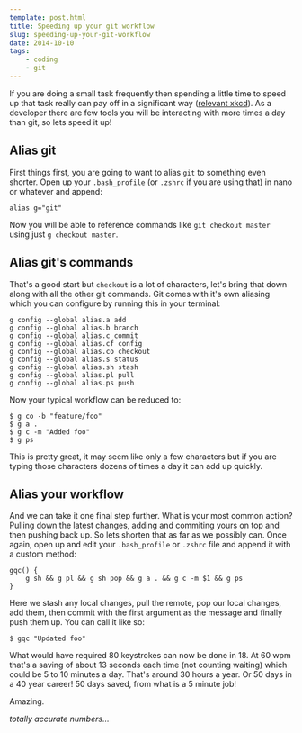 ```yaml
---
template: post.html
title: Speeding up your git workflow
slug: speeding-up-your-git-workflow
date: 2014-10-10
tags:
    - coding
    - git
---
```


If you are doing a small task frequently then spending a little time to speed up that task really can pay off in a significant way ([relevant xkcd](https://xkcd.com/1205/)). As a developer there are few tools you will be interacting with more times a day than git, so lets speed it up!

## Alias git

First things first, you are going to want to alias `git` to something even shorter. Open up your `.bash_profile` (or `.zshrc` if you are using that) in nano or whatever and append:

```
alias g="git"
```

Now you will be able to reference commands like `git checkout master` using just `g checkout master`.


## Alias git's commands

That's a good start but `checkout` is a lot of characters, let's bring that down along with all the other git commands. Git comes with it's own aliasing which you can configure by running this in your terminal:

```
g config --global alias.a add
g config --global alias.b branch
g config --global alias.c commit
g config --global alias.cf config
g config --global alias.co checkout
g config --global alias.s status
g config --global alias.sh stash
g config --global alias.pl pull
g config --global alias.ps push
```

Now your typical workflow can be reduced to:

```
$ g co -b "feature/foo"
$ g a .
$ g c -m "Added foo"
$ g ps
```

This is pretty great, it may seem like only a few characters but if you are typing those characters dozens of times a day it can add up quickly.


## Alias your workflow

And we can take it one final step further. What is your most common action? Pulling down the latest changes, adding and commiting yours on top and then pushing back up. So lets shorten that as far as we possibly can. Once again, open up and edit your `.bash_profile` or `.zshrc` file and append it with a custom method:

```
gqc() {
    g sh && g pl && g sh pop && g a . && g c -m $1 && g ps
}
```

Here we stash any local changes, pull the remote, pop our local changes, add them, then commit with the first argument as the message and finally push them up. You can call it like so:

```
$ gqc "Updated foo"
```

What would have required 80 keystrokes can now be done in 18. At 60 wpm that's a saving of about 13 seconds each time (not counting waiting) which could be 5 to 10 minutes a day. That's around 30 hours a year. Or 50 days in a 40 year career! 50 days saved, from what is a 5 minute job!

Amazing.

_totally accurate numbers..._